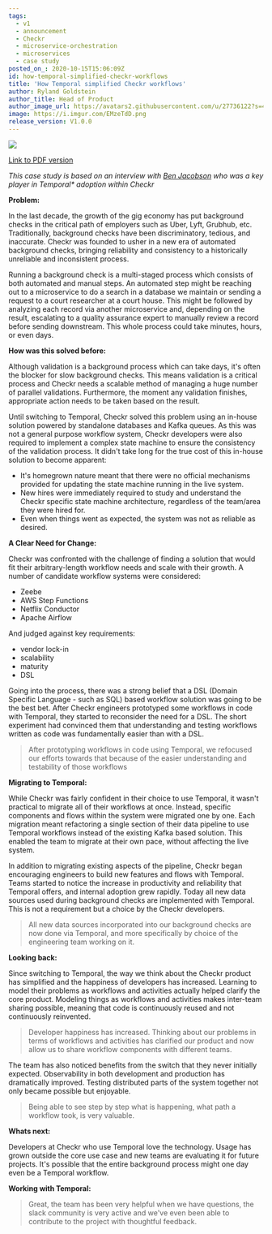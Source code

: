 ```yaml
---
tags:
  - v1
  - announcement
  - Checkr
  - microservice-orchestration
  - microservices
  - case study
posted_on_: 2020-10-15T15:06:09Z
id: how-temporal-simplified-checkr-workflows
title: 'How Temporal simplified Checkr workflows'
author: Ryland Goldstein
author_title: Head of Product
author_image_url: https://avatars2.githubusercontent.com/u/27736122?s=460&u=7b6a3e58ec7ed715│       7f23f51e91a2f4cd2028d606&v=4
image: https://i.imgur.com/EMzeTdD.png
release_version: V1.0.0
---
```


![](https://i.imgur.com/z9V8OZd.png)

[Link to PDF version](http://temporal.io/case-studies/How_Temporal_Simplified_Checkr_Workflows.pdf)

<!--truncate-->

_This case study is based on an interview with [Ben Jacobson](https://www.linkedin.com/in/bjacobso/) who was a key player in Temporal* adoption within Checkr_


**Problem:**

In the last decade, the growth of the gig economy has put background checks in the critical path of employers such as Uber, Lyft, Grubhub, etc. Traditionally, background checks have been discriminatory, tedious, and inaccurate. Checkr was founded to usher in a new era of automated background checks, bringing reliability and consistency to a historically unreliable and inconsistent process.

Running a background check is a multi-staged process which consists of both automated and manual steps. An automated step might be reaching out to a microservice to do a search in a database we maintain or sending a request to a court researcher at a court house. This might be followed by analyzing each record via another microservice and, depending on the result, escalating to a quality assurance expert to manually review a record before sending downstream. This whole process could take minutes, hours, or even days.

**How was this solved before:**

Although validation is a background process which can take days, it's often the blocker for slow background checks. This means validation is a critical process and Checkr needs a scalable method of managing a huge number of parallel validations. Furthermore, the moment any validation finishes, appropriate action needs to be taken based on the result.

Until switching to Temporal,  Checkr solved this problem using an in-house solution powered by standalone databases and Kafka queues. As this was not a general purpose workflow system, Checkr developers were also required to implement a complex state machine to ensure the consistency of the validation process. It didn't take long for the true cost of this in-house solution to become apparent:

- It's homegrown nature meant that there were no official mechanisms provided for updating the state machine running in the live system.
- New hires were immediately required to study and understand the Checkr specific state machine architecture, regardless of the team/area they were hired for.
- Even when things went as expected, the system was not as reliable as desired.

**A Clear Need for Change:**

Checkr was confronted with the challenge of finding a solution that would fit their arbitrary-length workflow needs and scale with their growth. A number of candidate workflow systems were considered:

- Zeebe
- AWS Step Functions
- Netflix Conductor
- Apache Airflow

And judged against key requirements:

- vendor lock-in
- scalability
- maturity
- DSL

Going into the process, there was a strong belief that a DSL (Domain Specific Language - such as SQL) based workflow solution was going to be the best bet. After Checkr engineers prototyped some workflows in code with Temporal, they started to reconsider the need for a DSL. The short experiment had convinced them that understanding and testing workflows written as code was fundamentally easier than with a DSL.

<blockquote>After prototyping workflows in code using Temporal, we refocused our efforts towards that because of the easier understanding and testability of those workflows</blockquote>

**Migrating to Temporal:**

While Checkr was fairly confident in their choice to use Temporal, it wasn't practical to migrate all of their workflows at once. Instead, specific components and flows within the system were migrated one by one. Each migration meant refactoring a single section of their data pipeline to use Temporal workflows instead of the existing Kafka based solution. This enabled the team to migrate at their own pace, without affecting the live system.

In addition to migrating existing aspects of the pipeline, Checkr began encouraging engineers to build new features and flows with Temporal. Teams started to notice the increase in productivity and reliability that Temporal offers, and internal adoption grew rapidly. Today all new data sources used during background checks are implemented with Temporal. This is not a requirement but a choice by the Checkr developers.

<blockquote>All new data sources incorporated into our background checks are now done via Temporal, and more specifically by choice of the engineering team working on it.</blockquote>

**Looking back:**

Since switching to Temporal, the way we think about the Checkr product has simplified and the happiness of developers has increased. Learning to model their problems as workflows and activities actually helped clarify the core product. Modeling things as workflows and activities makes inter-team sharing possible, meaning that code is continuously reused and not continuously reinvented.

<blockquote>Developer happiness has increased. Thinking about our problems in terms of workflows and activities has clarified our product and now allow us to share workflow components with different teams.</blockquote>

The team has also noticed benefits from the switch that they never initially expected. Observability in both development and production has dramatically improved. Testing distributed parts of the system together not only became possible but enjoyable.

<blockquote>Being able to see step by step what is happening, what path a workflow took, is very valuable.</blockquote>

**Whats next:**

Developers at Checkr who use Temporal love the technology. Usage has grown outside the core use case and new teams are evaluating it for future projects. It's possible that the entire background process might one day even be a Temporal workflow.

**Working with Temporal:**

<blockquote>Great, the team has been very helpful when we have questions, the slack community is very active and we've even been able to contribute to the project with thoughtful feedback.</blockquote>
